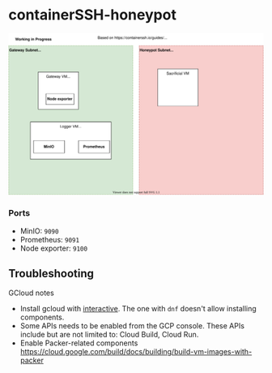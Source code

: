 # containerSSH-honeypot

![infra diagram](./diagrams/infra.drawio.svg)

### Ports

- MinIO: `9090`
- Prometheus: `9091`
- Node exporter: `9100`

## Troubleshooting

GCloud notes

- Install gcloud with [interactive](https://cloud.google.com/sdk/docs/downloads-interactive#linux-mac). The one with `dnf` doesn't allow installing components.
- Some APIs needs to be enabled from the GCP console. These APIs include but are not limited to: Cloud Build, Cloud Run.
- Enable Packer-related components
  https://cloud.google.com/build/docs/building/build-vm-images-with-packer
